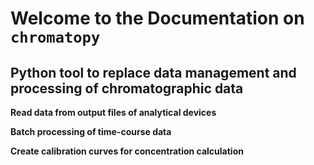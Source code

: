 # Welcome to the Documentation on `chromatopy`

## Python tool to replace data management and processing of chromatographic data


**Read data from output files of analytical devices**

**Batch processing of time-course data**

**Create calibration curves for concentration calculation**